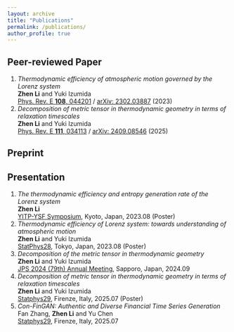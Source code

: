 ```yaml
---
layout: archive
title: "Publications"
permalink: /publications/
author_profile: true
---
```


## Peer-reviewed Paper

1.  _Thermodynamic efficiency of atmospheric motion governed by the Lorenz system_<br>
    **Zhen Li** and Yuki Izumida<br>
    [Phys. Rev. E **108**, 044201](https://journals.aps.org/pre/abstract/10.1103/PhysRevE.108.044201) / [arXiv: 2302.03887](https://arxiv.org/abs/2302.03887) (2023)
2.  _Decomposition of metric tensor in thermodynamic geometry in terms of relaxation timescales_<br>
    **Zhen Li** and Yuki Izumida<br>
    [Phys. Rev. E **111**, 034113](https://journals.aps.org/pre/abstract/10.1103/PhysRevE.111.034113) / [arXiv: 2409.08546](https://arxiv.org/abs/2409.08546) (2025)


## Preprint

## Presentation
1.  _The thermodynamic efficiency and entropy generation rate of the Lorenz system_<br>
    **Zhen Li**<br>
    [YITP-YSF Symposium](https://www2.yukawa.kyoto-u.ac.jp/~yitp-ysf2022/), Kyoto, Japan, 2023.08 (Poster)
2.  _Thermodynamic efficiency of Lorenz system: towards understanding of atmospheric motion_<br>
    **Zhen Li** and Yuki Izumida<br>
    [StatPhys28](https://statphys28.org/welcome.html), Tokyo, Japan, 2023.08 (Poster)
3.  _Decomposition of the metric tensor in thermodynamic geometry_<br>
    **Zhen Li** and Yuki Izumida<br>
    [JPS 2024 (79th) Annual Meeting](https://onsite.gakkai-web.net/jps/jps_search/2024au/index.html), Sapporo, Japan, 2024.09
4.  _Decomposition of metric tensor in thermodynamic geometry in terms of relaxation timescales_<br>
    **Zhen Li** and Yuki Izumida<br>
    [Statphys29](https://statphys29.org/), Firenze, Italy, 2025.07 (Poster)
5.  _Con-FinGAN: Authentic and Diverse Financial Time Series Generation_<br>
    Fan Zhang, **Zhen Li** and Yu Chen<br>
    [Statphys29](https://statphys29.org/), Firenze, Italy, 2025.07 

